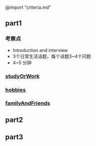 @import "criteria.md"

## part1

### 考察点
- Introduction and interview
- 3个日常生活话题，每个话题3~4个问题
- 4~5 分钟

### [studyOrWork](speaking/studyOrWork.md)
### [hobbies](speaking/hobbies.md)
### [familyAndFriends](speaking/familyAndFriends.md)

## part2

## part3
